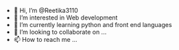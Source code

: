 - 👋 Hi, I’m @Reetika3110
- 👀 I’m interested in Web development 
- 🌱 I’m currently learning python and front end languages 
- 💞️ I’m looking to collaborate on ...
- 📫 How to reach me ...

<!---
Reetika3110/Reetika3110 is a ✨ special ✨ repository because its `README.md` (this file) appears on your GitHub profile.
You can click the Preview link to take a look at your changes.
--->
